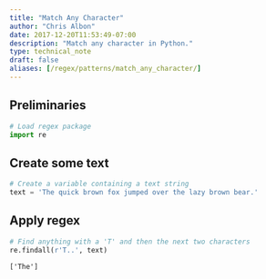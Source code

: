 ```yaml
---
title: "Match Any Character"
author: "Chris Albon"
date: 2017-12-20T11:53:49-07:00
description: "Match any character in Python."
type: technical_note
draft: false
aliases: [/regex/patterns/match_any_character/]
---
```

## Preliminaries


```python
# Load regex package
import re
```

## Create some text


```python
# Create a variable containing a text string
text = 'The quick brown fox jumped over the lazy brown bear.'
```

## Apply regex


```python
# Find anything with a 'T' and then the next two characters
re.findall(r'T..', text)
```




    ['The']


